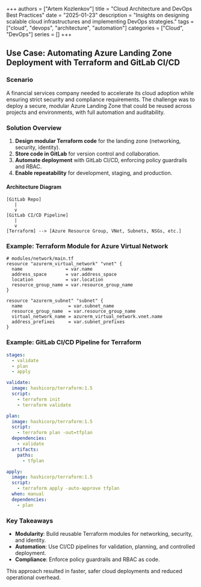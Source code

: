 +++
authors = ["Artem Kozlenkov"]
title = "Cloud Architecture and DevOps Best Practices"
date = "2025-01-23"
description = "Insights on designing scalable cloud infrastructures and implementing DevOps strategies."
tags = ["cloud", "devops", "architecture", "automation"]
categories = ["Cloud", "DevOps"]
series = []
+++

## Use Case: Automating Azure Landing Zone Deployment with Terraform and GitLab CI/CD

### Scenario

A financial services company needed to accelerate its cloud adoption while ensuring strict security and compliance requirements. The challenge was to deploy a secure, modular Azure Landing Zone that could be reused across projects and environments, with full automation and auditability.

### Solution Overview

1. **Design modular Terraform code** for the landing zone (networking, security, identity).
2. **Store code in GitLab** for version control and collaboration.
3. **Automate deployment** with GitLab CI/CD, enforcing policy guardrails and RBAC.
4. **Enable repeatability** for development, staging, and production.

#### Architecture Diagram

```
[GitLab Repo]
   |
   v
[GitLab CI/CD Pipeline]
   |
   v
[Terraform] --> [Azure Resource Group, VNet, Subnets, NSGs, etc.]
```

### Example: Terraform Module for Azure Virtual Network

```hcl
# modules/network/main.tf
resource "azurerm_virtual_network" "vnet" {
  name                = var.name
  address_space       = var.address_space
  location            = var.location
  resource_group_name = var.resource_group_name
}

resource "azurerm_subnet" "subnet" {
  name                 = var.subnet_name
  resource_group_name  = var.resource_group_name
  virtual_network_name = azurerm_virtual_network.vnet.name
  address_prefixes     = var.subnet_prefixes
}
```

### Example: GitLab CI/CD Pipeline for Terraform

```yaml
stages:
  - validate
  - plan
  - apply

validate:
  image: hashicorp/terraform:1.5
  script:
    - terraform init
    - terraform validate

plan:
  image: hashicorp/terraform:1.5
  script:
    - terraform plan -out=tfplan
  dependencies:
    - validate
  artifacts:
    paths:
      - tfplan

apply:
  image: hashicorp/terraform:1.5
  script:
    - terraform apply -auto-approve tfplan
  when: manual
  dependencies:
    - plan
```

### Key Takeaways

- **Modularity**: Build reusable Terraform modules for networking, security, and identity.
- **Automation**: Use CI/CD pipelines for validation, planning, and controlled deployment.
- **Compliance**: Enforce policy guardrails and RBAC as code.

This approach resulted in faster, safer cloud deployments and reduced operational overhead.